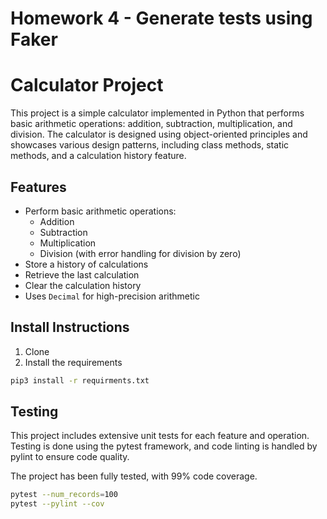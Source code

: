 # Homework 4 - Generate tests using Faker

# Calculator Project

This project is a simple calculator implemented in Python that performs basic arithmetic operations: addition, subtraction, multiplication, and division. The calculator is designed using object-oriented principles and showcases various design patterns, including class methods, static methods, and a calculation history feature.

## Features

- Perform basic arithmetic operations:
  - Addition
  - Subtraction
  - Multiplication
  - Division (with error handling for division by zero)
- Store a history of calculations
- Retrieve the last calculation
- Clear the calculation history
- Uses `Decimal` for high-precision arithmetic

## Install Instructions

1. Clone
2. Install the requirements
```bash
pip3 install -r requirments.txt
```

## Testing 
This project includes extensive unit tests for each feature and operation. Testing is done using the pytest framework, and code linting is handled by pylint to ensure code quality.

The project has been fully tested, with 99% code coverage.

```bash
pytest --num_records=100
pytest --pylint --cov
```
